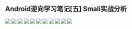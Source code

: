 ## Android逆向学习笔记[五] Smali实战分析

![](pic/1.jpg)
![](pic/2.jpg)
![](pic/3.jpg)
![](pic/4.jpg)
![](pic/5.jpg)
![](pic/6.jpg)
![](pic/7.jpg)
![](pic/8.jpg)
![](pic/9.jpg)
![](pic/10.jpg)
![](pic/11.jpg)